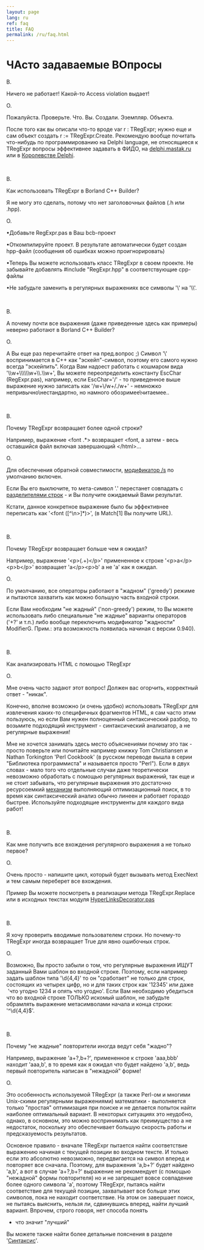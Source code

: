 ```yaml
---
layout: page
lang: ru
ref: faq
title: FAQ
permalink: /ru/faq.html
---
```


ЧАсто задаваемые ВОпросы
========================

В.

Ничего не работает! Какой-то Access violation выдает!

О.

Пожалуйста. Проверьте. Что. Вы. Создали. Эземпляр. Объекта.

После того как вы описали что-то вроде var r : TRegExpr; нужно еще и сам
объект создать r := TRegExpr.Create. Рекомендую вообще почитать
что-нибудь по программированию на Delphi language, не относящиеся к
TRegExpr вопросы эффективнее задавать в ФИДО, на
[delphi.mastak.ru](http://delphi.mastak.ru/) или в [Королевстве
Delphi](http://delphi.vitpc.com/).

 

В.

Как использовать TRegExpr в Borland C++ Builder?

Я не могу это сделать, потому что нет заголовочных файлов (.h или .hpp).

О.

•Добавьте RegExpr.pas в Ваш bcb-проект

•Откомпилируйте проект. В результате автоматически будет создан hpp-файл
(сообщения об ошибках можно проигнорировать)

•Теперь Вы можете использовать класс TRegExpr в своем проекте. Не
забывайте добавлять \#include "RegExpr.hpp" в соответствующие cpp-файлы

•Не забудьте заменить в регулярных выражениях все символы '\\' на
'\\\\'.

 

В.

А почему почти все выражения (даже приведенные здесь как примеры)
неверно работают в Borland C++ Builder?

О.

А Вы еще раз перечитайте ответ на пред.вопрос ;) Символ '\\'
воспринимается в C++ как "эскейп"-символ, поэтому его самого нужно
всегда "эскейпить". Когда Вам надоест работать с кошмаром вида
'\\\\w+\\\\\\\\\\\\w+\\\\.\\\\w+', Вы можете переопределить константу
EscChar (RegExpr.pas), например, если EscChar='/' - то приведенное выше
выражение нужно записать как '/w+\\/w+/./w+' - немножко
непривычно\\нестандартно, но намного обозримее\\читаемее..

 

В.

Почему TRegExpr возвращает более одной строки?

Например, выражение &lt;font .\*&gt; возвращает &lt;font, а затем - весь
оставшийся файл включая завершающий &lt;/html&gt;...

О.

Для обеспечения обратной совместимости, [модификатор
/s](regexp_syntax.html#modifier_s) по умолчанию включен.

Если Вы его выключите, то мета-символ '.' перестанет совпадать с
[разделителями строк](regexp_syntax.html#syntax_line_separators) - и Вы
получите ожидаемый Вами результат.

Кстати, данное конкретное выражение было бы эффективнее переписать как
'&lt;font (\[^\\n&gt;\]\*)&gt;', (в Match\[1\] Вы получите URL).

 

В.

Почему TRegExpr возвращает больше чем я ожидал?

Например, выражение '&lt;p&gt;(.+)&lt;/p&gt;' примененное к строке
'&lt;p&gt;a&lt;/p&gt;&lt;p&gt;b&lt;/p&gt;' возвращает
'a&lt;/p&gt;&lt;p&gt;b' а не 'a' как я ожидал.

О.

По умолчанию, все операторы работают в "жадном" ('greedy') режиме и
пытаются захватить как можно большую часть входной строки.

Если Вам необходим "не жадный" ('non-greedy') режим, то Вы можете
использовать либо специальные "не жадные" варианты операторов ('+?' и
т.п.) либо вообще переключить модификатор "жадности" ModifierG. Прим.:
эта возможность появилась начиная с версии 0.940).

 

В.

Как анализировать HTML с помощью TRegExpr

О.

Мне очень часто задают этот вопрос! Должен вас огорчить, корректный
ответ - "никак".

Конечно, вполне возможно (и очень удобно) использовать TRegExpr для
извлечения каких-то специфичных фрагментов HTML, я сам часто этим
пользуюсь, но если Вам нужен полноценный синтаксический разбор, то
возьмите подходящий инструмент - синтаксический анализатор, а не
регулярные выражения!

Мне не хочется занимать здесь место объяснениями почему это так - просто
поверьте или почитайте например книжку Tom Christiansen и Nathan
Torkington 'Perl Cookbook' (в русском переводе вышла в серии "Библиотека
программиста" и называется просто "Perl"). Если в двух словах - мало
того что отдельные случаи даже теоретически невозможно обработать с
помощью регулярных выражений, так еще и не стоит забывать, что
регулярные выражения это достаточно ресурсоемкий
[механизм](regexp_syntax.html#mechanism) выполняющий оптимизационный
поиск, в то время как синтаксический анализ обычно линеен и работает
гораздо быстрее. Используйте подходящие инструменты для каждого вида
работ!

 

В.

Как мне получить все вхождения регулярного выражения а не только первое?

О.

Очень просто - напишите цикл, который будет вызывать метод ExecNext и
тем самым переберет все вхождения.

Пример Вы можете посмотреть в реализации метода TRegExpr.Replace или в
исходных текстах модуля
[HyperLinksDecorator.pas](#hyperlinksdecorator.html)

 

В.

Я хочу проверить вводимые пользователем строки. Но почему-то TRegExpr
иногда возвращает True для явно ошибочных строк.

О.

Возможно, Вы просто забыли о том, что регулярные выражения ИЩУТ заданный
Вами шаблон во входной строке. Поэтому, если например задать шаблон типа
'\\d{4,4}' то он "сработает" не только для строк, состоящих из четырех
цифр, но и для таких строк как '12345' или даже  'что угодно 1234 и
опять что угодно'. Если Вам необходимо убедиться что во входной строке
ТОЛЬКО искомый шаблон, не забудьте обрамлять выражение метасимволами
начала и конца строки: '^\\d{4,4}$'.

 

В.

Почему "не жадные" повторители иногда ведут себя "жадно"?

Например, выражение 'a+?,b+?', примененное к строке 'aaa,bbb' находит
'aaa,b', в то время как я ожидал что будет найдено 'a,b', ведь первый
повторитель написан в "нежадной" форме!

О.

Это особенность используемой TRegExpr (а также Perl-ом и многими
Unix-скими регулярными выражениями) математики - выполняется только
"простая" оптимизация при поиске и не делается попыток найти наиболее
оптимальный вариант. В некоторых ситуациях это неудобно, однако, в
основном, это можно воспринимать как преимущество а не недостаток,
поскольку это обеспечивает большую скорость работы и предсказуемость
результатов.

Основное правило - вначале TRegExpr пытается найти соответствие
выражению начиная с текущей позиции во входном тексте. И только если это
абсолютно невозможно, передвигается на символ вперед и повторяет все
сначала. Поэтому, для выражения 'a,b+?' будет найдено 'a,b', а вот в
случае 'a+?,b+?' выражение не рекомендует (с помощью "нежадной" формы
повторителя) но и не запрещает вовсе совпадение более одного символа
'a', поэтому TRegExpr, пытаясь найти соответствие для текущей позиции,
захватывает все больше этих символов, пока не находит соответствие. На
этом он завершает поиск, не пытаясь выяснить, нельзя ли, сдвинувшись
вперед, найти лучший вариант. Впрочем, строго говоря, нет способа понять
- что значит "лучший"

Вы можете также найти более детальные пояснения в разделе
'[Синтаксис](regexp_syntax.html#mechanism)'.

